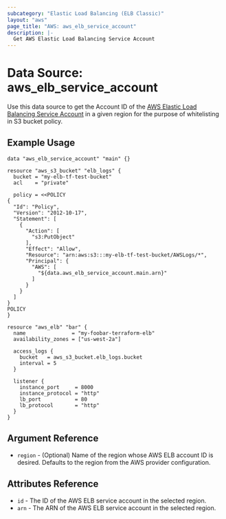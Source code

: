 ```yaml
---
subcategory: "Elastic Load Balancing (ELB Classic)"
layout: "aws"
page_title: "AWS: aws_elb_service_account"
description: |-
  Get AWS Elastic Load Balancing Service Account
---
```


# Data Source: aws_elb_service_account

Use this data source to get the Account ID of the [AWS Elastic Load Balancing Service Account](http://docs.aws.amazon.com/elasticloadbalancing/latest/classic/enable-access-logs.html#attach-bucket-policy)
in a given region for the purpose of whitelisting in S3 bucket policy.

## Example Usage

```hcl
data "aws_elb_service_account" "main" {}

resource "aws_s3_bucket" "elb_logs" {
  bucket = "my-elb-tf-test-bucket"
  acl    = "private"

  policy = <<POLICY
{
  "Id": "Policy",
  "Version": "2012-10-17",
  "Statement": [
    {
      "Action": [
        "s3:PutObject"
      ],
      "Effect": "Allow",
      "Resource": "arn:aws:s3:::my-elb-tf-test-bucket/AWSLogs/*",
      "Principal": {
        "AWS": [
          "${data.aws_elb_service_account.main.arn}"
        ]
      }
    }
  ]
}
POLICY
}

resource "aws_elb" "bar" {
  name               = "my-foobar-terraform-elb"
  availability_zones = ["us-west-2a"]

  access_logs {
    bucket   = aws_s3_bucket.elb_logs.bucket
    interval = 5
  }

  listener {
    instance_port     = 8000
    instance_protocol = "http"
    lb_port           = 80
    lb_protocol       = "http"
  }
}
```

## Argument Reference

* `region` - (Optional) Name of the region whose AWS ELB account ID is desired.
  Defaults to the region from the AWS provider configuration.


## Attributes Reference

* `id` - The ID of the AWS ELB service account in the selected region.
* `arn` - The ARN of the AWS ELB service account in the selected region.
